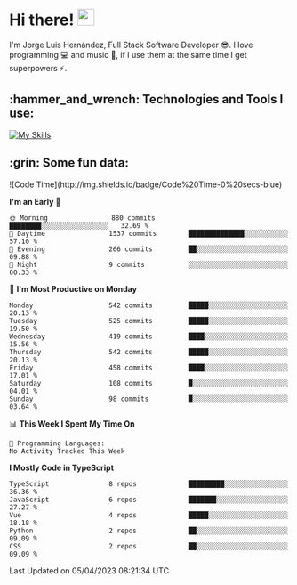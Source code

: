 <h1 align="left">
 <abc>
  <br>Hi there! <img src="https://user-images.githubusercontent.com/42378118/110234147-e3259600-7f4e-11eb-95be-0c4047144dea.gif" width="30"><br>
 </abc>
</h1>

I'm Jorge Luis Hernández, Full Stack Software Developer :sunglasses:. I love programming :computer: and music :musical_score:, if I use them at the same time I get superpowers :zap:. 


<h2 align="left">:hammer_and_wrench: Technologies and Tools I use:</h2>

[![My Skills](https://skillicons.dev/icons?i=js,ts,html,css,py,vue,react,next,nest,postgres,mysql)](https://skillicons.dev)

<h2 align="left">:grin: Some fun data:</h2>
<!--START_SECTION:waka-->
![Code Time](http://img.shields.io/badge/Code%20Time-0%20secs-blue)

**I'm an Early 🐤** 

```text
🌞 Morning                880 commits         ████████░░░░░░░░░░░░░░░░░   32.69 % 
🌆 Daytime                1537 commits        ██████████████░░░░░░░░░░░   57.10 % 
🌃 Evening                266 commits         ██░░░░░░░░░░░░░░░░░░░░░░░   09.88 % 
🌙 Night                  9 commits           ░░░░░░░░░░░░░░░░░░░░░░░░░   00.33 % 
```
📅 **I'm Most Productive on Monday** 

```text
Monday                   542 commits         █████░░░░░░░░░░░░░░░░░░░░   20.13 % 
Tuesday                  525 commits         █████░░░░░░░░░░░░░░░░░░░░   19.50 % 
Wednesday                419 commits         ████░░░░░░░░░░░░░░░░░░░░░   15.56 % 
Thursday                 542 commits         █████░░░░░░░░░░░░░░░░░░░░   20.13 % 
Friday                   458 commits         ████░░░░░░░░░░░░░░░░░░░░░   17.01 % 
Saturday                 108 commits         █░░░░░░░░░░░░░░░░░░░░░░░░   04.01 % 
Sunday                   98 commits          █░░░░░░░░░░░░░░░░░░░░░░░░   03.64 % 
```


📊 **This Week I Spent My Time On** 

```text
💬 Programming Languages: 
No Activity Tracked This Week
```

**I Mostly Code in TypeScript** 

```text
TypeScript               8 repos             █████████░░░░░░░░░░░░░░░░   36.36 % 
JavaScript               6 repos             ███████░░░░░░░░░░░░░░░░░░   27.27 % 
Vue                      4 repos             █████░░░░░░░░░░░░░░░░░░░░   18.18 % 
Python                   2 repos             ██░░░░░░░░░░░░░░░░░░░░░░░   09.09 % 
CSS                      2 repos             ██░░░░░░░░░░░░░░░░░░░░░░░   09.09 % 
```




 Last Updated on 05/04/2023 08:21:34 UTC
<!--END_SECTION:waka-->
